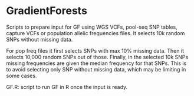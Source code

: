 # GradientForests
Scripts to prepare input for GF using WGS VCFs, pool-seq SNP tables, capture VCFs or population allelic frequencies files. It selects 10k random SNPs without missing data.


For pop freq files it first selects SNPs with max 10% missing data. Then it selects 10,000 random SNPs out of those. Finally, in the selected 10k SNPs missing frequencies are given the median frequency for that SNPs. This is to avoid selecting only SNP without missing data, which may be limiting in some cases.


GF.R: script to run GF in R once the input is ready.
